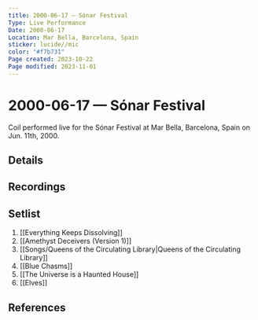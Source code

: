```yaml
---
title: 2000-06-17 — Sónar Festival
Type: Live Performance
Date: 2000-06-17
Location: Mar Bella, Barcelona, Spain
sticker: lucide//mic
color: "#f7b731"
Page created: 2023-10-22
Page modified: 2023-11-01
---
```


# 2000-06-17 — Sónar Festival

Coil performed live for the Sónar Festival at Mar Bella, Barcelona, Spain on Jun. 11th, 2000.

## Details


## Recordings


## Setlist
1. [[Everything Keeps Dissolving]]
2. [[Amethyst Deceivers (Version 1)]]
3. [[Songs/Queens of the Circulating Library|Queens of the Circulating Library]]
4. [[Blue Chasms]]
5. [[The Universe is a Haunted House]]
6. [[Elves]]

## References

[^1]: [Entry at Live Coil Archive](https://live-coil-archive.com/2000-2/2000-sonar/)
